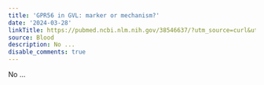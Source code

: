 ```yaml
---
title: 'GPR56 in GVL: marker or mechanism?'
date: '2024-03-28'
linkTitle: https://pubmed.ncbi.nlm.nih.gov/38546637/?utm_source=curl&utm_medium=rss&utm_campaign=journals&utm_content=7603509&fc=None&ff=20240329180659&v=2.18.0.post9+e462414
source: Blood
description: No ...
disable_comments: true
---
```

No ...